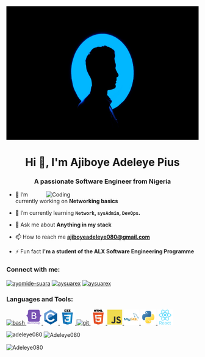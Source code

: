 <img alt="coding" width="784" height="350" src="https://github.com/Adeleye080/Adeleye080/blob/master/Git.jpg" />
<h1 align="center">Hi 👋, I'm Ajiboye Adeleye Pius</h1>
<h3 align="center">A passionate Software Engineer from Nigeria</h3>
<img align= "right" alt="Coding" width="400" src="https://cdn.dribbble.com/users/1162077/screenshots/3848914/media/320984a9ca58b3c73274c9259ecf6de8.gif">

- 🔭 I’m currently working on **Networking basics**

- 🌱 I’m currently learning **`Network`, `sysAdmin`, `DevOps`.**

- 💬 Ask me about **Anything in my stack**

- 📫 How to reach me **ajiboyeadeleye080@gmail.com**

- ⚡ Fun fact **I'm a student of the ALX Software Engineering Programme**

<h3 align="left">Connect with me:</h3>
<p align="left">
<a href="https://linkedin.com/in/ajiboye-adeleye" target="blank"><img align="center" src="https://raw.githubusercontent.com/rahuldkjain/github-profile-readme-generator/master/src/images/icons/Social/linked-in-alt.svg" alt="ayomide-suara" height="30" width="40" /></a>
<a href="https://fb.com/ajiboye.adeleye" target="blank"><img align="center" src="https://raw.githubusercontent.com/rahuldkjain/github-profile-readme-generator/master/src/images/icons/Social/facebook.svg" alt="aysuarex" height="30" width="40" /></a>
<a href="https://instagram.com/ade_ajiboye" target="blank"><img align="center" src="https://raw.githubusercontent.com/rahuldkjain/github-profile-readme-generator/master/src/images/icons/Social/instagram.svg" alt="aysuarex" height="30" width="40" /></a>
</p>

<h3 align="left">Languages and Tools:</h3>
<p align="left"> <a href="https://www.gnu.org/software/bash/" target="_blank" rel="noreferrer"> <img src="https://www.vectorlogo.zone/logos/gnu_bash/gnu_bash-icon.svg" alt="bash" width="40" height="40"/> </a> <a href="https://getbootstrap.com" target="_blank" rel="noreferrer"> <img src="https://raw.githubusercontent.com/devicons/devicon/master/icons/bootstrap/bootstrap-plain-wordmark.svg" alt="bootstrap" width="40" height="40"/> </a> <a href="https://www.cprogramming.com/" target="_blank" rel="noreferrer"> <img src="https://raw.githubusercontent.com/devicons/devicon/master/icons/c/c-original.svg" alt="c" width="40" height="40"/> </a> <a href="https://www.w3schools.com/css/" target="_blank" rel="noreferrer"> <img src="https://raw.githubusercontent.com/devicons/devicon/master/icons/css3/css3-original-wordmark.svg" alt="css3" width="40" height="40"/> </a> <a href="https://git-scm.com/" target="_blank" rel="noreferrer"> <img src="https://www.vectorlogo.zone/logos/git-scm/git-scm-icon.svg" alt="git" width="40" height="40"/> </a> <a href="https://www.w3.org/html/" target="_blank" rel="noreferrer"> <img src="https://raw.githubusercontent.com/devicons/devicon/master/icons/html5/html5-original-wordmark.svg" alt="html5" width="40" height="40"/> </a> <a href="https://developer.mozilla.org/en-US/docs/Web/JavaScript" target="_blank" rel="noreferrer"> <img src="https://raw.githubusercontent.com/devicons/devicon/master/icons/javascript/javascript-original.svg" alt="javascript" width="40" height="40"/> </a> <a href="https://www.mysql.com/" target="_blank" rel="noreferrer"> <img src="https://raw.githubusercontent.com/devicons/devicon/master/icons/mysql/mysql-original-wordmark.svg" alt="mysql" width="40" height="40"/> </a> <a href="https://www.python.org" target="_blank" rel="noreferrer"> <img src="https://raw.githubusercontent.com/devicons/devicon/master/icons/python/python-original.svg" alt="python" width="40" height="40"/> </a> <a href="https://reactjs.org/" target="_blank" rel="noreferrer"> <img src="https://raw.githubusercontent.com/devicons/devicon/master/icons/react/react-original-wordmark.svg" alt="react" width="40" height="40"/> </a> </p>



<p><img align="left" src="https://github-readme-stats.vercel.app/api/top-langs?username=Adeleye080&show_icons=true&locale=en&layout=compact" alt="adeleye080" /></p>

<p>&nbsp;<img align="center" src="https://github-readme-stats.vercel.app/api?username=Adeleye080&show_icons=true&locale=en" alt="Adeleye080" /></p>

<p><img align="center" src="https://github-readme-streak-stats.herokuapp.com/?user=Adeleye080&" alt="Adeleye080" /></p>
